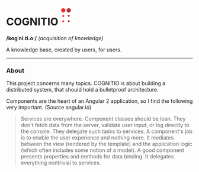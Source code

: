 # COGNITIO ![alt text][logo]
[logo]: https://raw.githubusercontent.com/ChristopherMortensen/COGNITIO/master/c_ognitio.png "c"
**/koɡˈni.ti.oː/** _(acquisition of knowledge)_

A knowledge base, created by users, for users.



---

### About
This project concerns many topics.
COGNITIO is about building a distributed system, that should hold a bulletproof architecture.

Components are the heart of an Angular 2 application, so I find the following very important. (Source angular.io)
> Services are everywhere. Component classes should be lean. They don't fetch data from the server, validate user input, or log directly to the console. They delegate such tasks to services. A component's job is to enable the user experience and nothing more. It mediates between the view (rendered by the template) and the application logic (which often includes some notion of a model). A good component presents properties and methods for data binding. It delegates everything nontrivial to services.
